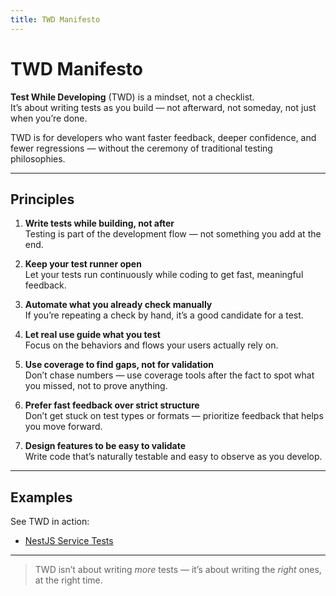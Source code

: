 ```yaml
---
title: TWD Manifesto
---
```


# TWD Manifesto

**Test While Developing** (TWD) is a mindset, not a checklist.  
It’s about writing tests as you build — not afterward, not someday, not just when you’re done.

TWD is for developers who want faster feedback, deeper confidence, and fewer regressions — without the ceremony of traditional testing philosophies.

---

## Principles

1. **Write tests while building, not after**  
   Testing is part of the development flow — not something you add at the end.

2. **Keep your test runner open**  
   Let your tests run continuously while coding to get fast, meaningful feedback.

3. **Automate what you already check manually**  
   If you’re repeating a check by hand, it’s a good candidate for a test.

4. **Let real use guide what you test**  
   Focus on the behaviors and flows your users actually rely on.

5. **Use coverage to find gaps, not for validation**  
   Don’t chase numbers — use coverage tools after the fact to spot what you missed, not to prove anything.

6. **Prefer fast feedback over strict structure**  
   Don’t get stuck on test types or formats — prioritize feedback that helps you move forward.

7. **Design features to be easy to validate**  
   Write code that’s naturally testable and easy to observe as you develop.

---

## Examples

See TWD in action:

- [NestJS Service Tests](/examples/nestjs-testing.md)

---

> TWD isn’t about writing *more* tests — it’s about writing the *right* ones, at the right time.
